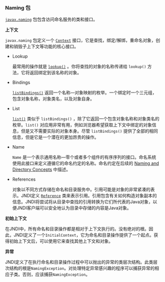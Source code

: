 ### Naming 包

[`javax.naming`](https://docs.oracle.com/javase/8/docs/api/javax/naming/package-summary.html) 包包含访问命名服务的类和接口。

**上下文**

`javax.naming` 包定义一个 [`Context`](https://docs.oracle.com/javase/8/docs/api/javax/naming/Context.html) 接口，它是查找，绑定/解绑，重命名对象，创建和销毁子上下文等功能的核心接口。

- Lookup

  最常用的操作就是 [`lookup()`](https://docs.oracle.com/javase/8/docs/api/javax/naming/Context.html#lookup-javax.naming.Name-) 。你将查找的对象的名称传递给 `lookup()` 方法，它将返回绑定到该名称的对象。

- Bindings

  [`listBindings()`](https://docs.oracle.com/javase/8/docs/api/javax/naming/Context.html#listBindings-javax.naming.Name-) 返回一个名称—对象映射的枚举。一个绑定时一个三元组，包含对象名称，对象类名，以及对象自身。

- List

  [`list()`](https://docs.oracle.com/javase/8/docs/api/javax/naming/Context.html#list-javax.naming.Name-) 类似于 `listBindings()` ，除了它返回一个包含对象名称和对象类名的枚举。`list()` 对应用非常有用，例如浏览器希望获取上下文中绑定的对象信息，但是又不需要实际的对象本身。尽管 `listBindings()` 提供了全部的相同信息，但是它是一个潜在的更加昂贵的操作。

- Name

  `Name` 是一个表示通用名称—零个或者多个组件的有序序列的接口。命名系统使用此接口来定义遵循它的命名约定的名称。命名约定在后续的 [Naming and Directory Concepts](https://docs.oracle.com/javase/tutorial/jndi/concepts/index.html) 中描述。

- References

  对象以不同方式存储在命名和目录服务中。引用可能是对象的非常紧凑的表示。JNDI定义 [`Reference`](https://docs.oracle.com/javase/8/docs/api/javax/naming/Reference.html) 类来表示引用。引用包含有关如何构造对象副本的信息。JNDI将尝试将从目录中查找的引用转换为它们所代表的Java对象，以便JNDI客户端可以安全地认为目录中存储的内容是Java对象。

**初始上下文**

在JNDI中，所有命名和目录操作都是相对于上下文执行的。没有绝对的根。因此，JNDI定义了一个`InitialContext`，它为命名和目录操作提供了一个起点。获得初始上下文后，可以使用它来查找其他上下文和对象。

**异常**

JNDI定义了在执行命名和目录操作过程中可以抛出的异常的类层次结构。此类层次结构的根是`NamingException`。对处理特定异常感兴趣的程序可以捕获异常的相应子类。否则，应该捕获`NamingException`。

